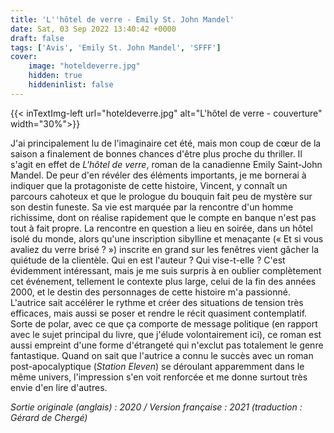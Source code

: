 ```yaml
---
title: 'L''hôtel de verre - Emily St. John Mandel'
date: Sat, 03 Sep 2022 13:40:42 +0000
draft: false
tags: ['Avis', 'Emily St. John Mandel', 'SFFF']
cover: 
    image: "hoteldeverre.jpg"
    hidden: true
    hiddeninlist: false
---
```


{{< inTextImg-left url="hoteldeverre.jpg" alt="L'hôtel de verre - couverture" width="30%">}}

J'ai principalement lu de l'imaginaire cet été, mais mon coup de cœur de la saison a finalement de bonnes chances d'être plus proche du thriller. Il s'agit en effet de _L'hôtel de verre_, roman de la canadienne Emily Saint-John Mandel. De peur d'en révéler des éléments importants, je me bornerai à indiquer que la protagoniste de cette histoire, Vincent, y connaît un parcours cahoteux et que le prologue du bouquin fait peu de mystère sur son destin funeste. Sa vie est marquée par la rencontre d'un homme richissime, dont on réalise rapidement que le compte en banque n'est pas tout à fait propre. La rencontre en question a lieu en soirée, dans un hôtel isolé du monde, alors qu'une inscription sibylline et menaçante (« Et si vous avaliez du verre brisé ? ») inscrite en grand sur les fenêtres vient gâcher la quiétude de la clientèle. Qui en est l'auteur ? Qui vise-t-elle ? C'est évidemment intéressant, mais je me suis surpris à en oublier complètement cet événement, tellement le contexte plus large, celui de la fin des années 2000, et le destin des personnages de cette histoire m'a passionné. L'autrice sait accélérer le rythme et créer des situations de tension très efficaces, mais aussi se poser et rendre le récit quasiment contemplatif. Sorte de polar, avec ce que ça comporte de message politique (en rapport avec le sujet principal du livre, que j'élude volontairement ici), ce roman est aussi empreint d'une forme d'étrangeté qui n'exclut pas totalement le genre fantastique. Quand on sait que l'autrice a connu le succès avec un roman post-apocalyptique (_Station Eleven_) se déroulant apparemment dans le même univers, l'impression s'en voit renforcée et me donne surtout très envie d'en lire d'autres.

_Sortie originale (anglais) : 2020 / Version française : 2021 (traduction : Gérard de Chergé)_